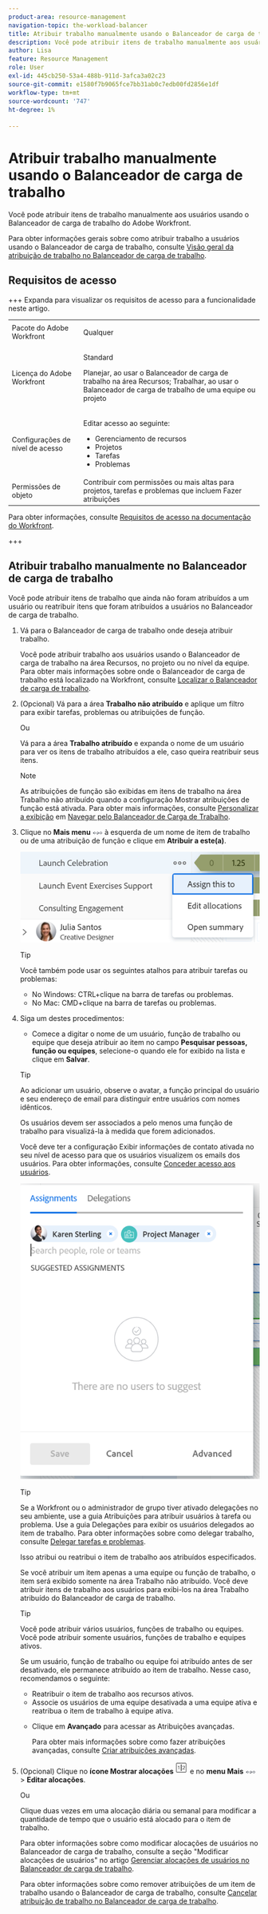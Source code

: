 ```yaml
---
product-area: resource-management
navigation-topic: the-workload-balancer
title: Atribuir trabalho manualmente usando o Balanceador de carga de trabalho
description: Você pode atribuir itens de trabalho manualmente aos usuários usando o Balanceador de carga de trabalho do Adobe Workfront.
author: Lisa
feature: Resource Management
role: User
exl-id: 445cb250-53a4-488b-911d-3afca3a02c23
source-git-commit: e1580f7b9065fce7bb31ab0c7edb00fd2856e1df
workflow-type: tm+mt
source-wordcount: '747'
ht-degree: 1%

---
```


# Atribuir trabalho manualmente usando o Balanceador de carga de trabalho

Você pode atribuir itens de trabalho manualmente aos usuários usando o Balanceador de carga de trabalho do Adobe Workfront.

Para obter informações gerais sobre como atribuir trabalho a usuários usando o Balanceador de carga de trabalho, consulte [Visão geral da atribuição de trabalho no Balanceador de carga de trabalho](../../resource-mgmt/workload-balancer/assign-work-in-workload-balancer.md).

## Requisitos de acesso

+++ Expanda para visualizar os requisitos de acesso para a funcionalidade neste artigo.

<table style="table-layout:auto"> 
 <col> 
 <col> 
 <tbody> 
  <tr> 
   <td>Pacote do Adobe Workfront</td> 
   <td><p>Qualquer</p></td>
  </tr>
  <tr> 
   <td>Licença do Adobe Workfront</td> 
   <td><p>Standard</p>
       <p>Planejar, ao usar o Balanceador de carga de trabalho na área Recursos; Trabalhar, ao usar o Balanceador de carga de trabalho de uma equipe ou projeto</p></td>
  </tr>
  <tr> 
   <td>Configurações de nível de acesso</td> 
   <td> <p>Editar acesso ao seguinte:</p> 
    <ul> 
     <li>Gerenciamento de recursos</li> 
     <li>Projetos</li> 
     <li>Tarefas</li> 
     <li>Problemas</li> 
    </ul>
   </td> 
  </tr> 
  <tr> 
   <td>Permissões de objeto</td> 
   <td>Contribuir com permissões ou mais altas para projetos, tarefas e problemas que incluem Fazer atribuições</td> 
  </tr> 
 </tbody> 
</table>

Para obter informações, consulte [Requisitos de acesso na documentação do Workfront](/help/quicksilver/administration-and-setup/add-users/access-levels-and-object-permissions/access-level-requirements-in-documentation.md).

+++

## Atribuir trabalho manualmente no Balanceador de carga de trabalho

Você pode atribuir itens de trabalho que ainda não foram atribuídos a um usuário ou reatribuir itens que foram atribuídos a usuários no Balanceador de carga de trabalho.

1. Vá para o Balanceador de carga de trabalho onde deseja atribuir trabalho.

   Você pode atribuir trabalho aos usuários usando o Balanceador de carga de trabalho na área Recursos, no projeto ou no nível da equipe. Para obter mais informações sobre onde o Balanceador de carga de trabalho está localizado na Workfront, consulte [Localizar o Balanceador de carga de trabalho](../../resource-mgmt/workload-balancer/locate-workload-balancer.md).

1. (Opcional) Vá para a área **Trabalho não atribuído** e aplique um filtro para exibir tarefas, problemas ou atribuições de função.

   Ou

   Vá para a área **Trabalho atribuído** e expanda o nome de um usuário para ver os itens de trabalho atribuídos a ele, caso queira reatribuir seus itens.

   >[!NOTE]
   >
   >As atribuições de função são exibidas em itens de trabalho na área Trabalho não atribuído quando a configuração Mostrar atribuições de função está ativada. Para obter mais informações, consulte [Personalizar a exibição](/help/quicksilver/resource-mgmt/workload-balancer/navigate-the-workload-balancer.md#customize-the-view) em [Navegar pelo Balanceador de Carga de Trabalho](/help/quicksilver/resource-mgmt/workload-balancer/navigate-the-workload-balancer.md).

1. Clique no **Mais menu** ![Mais menu](assets/qs-more-menu.png) à esquerda de um nome de item de trabalho ou de uma atribuição de função e clique em **Atribuir a este(a)**.

   ![Atribuir esta a](assets/assign-this-to-link-from-task-wb-nwe-350x104.png)

   >[!TIP]
   >
   >Você também pode usar os seguintes atalhos para atribuir tarefas ou problemas:
   >
   >* No Windows: CTRL+clique na barra de tarefas ou problemas.
   >* No Mac: CMD+clique na barra de tarefas ou problemas.

1. Siga um destes procedimentos:

   * Comece a digitar o nome de um usuário, função de trabalho ou equipe que deseja atribuir ao item no campo **Pesquisar pessoas, função ou equipes**, selecione-o quando ele for exibido na lista e clique em **Salvar**.

   >[!TIP]
   >
   >Ao adicionar um usuário, observe o avatar, a função principal do usuário e seu endereço de email para distinguir entre usuários com nomes idênticos.
   >
   >Os usuários devem ser associados a pelo menos uma função de trabalho para visualizá-la à medida que forem adicionados.
   >
   > Você deve ter a configuração Exibir informações de contato ativada no seu nível de acesso para que os usuários visualizem os emails dos usuários. Para obter informações, consulte [Conceder acesso aos usuários](../../administration-and-setup/add-users/configure-and-grant-access/grant-access-other-users.md).


   ![Atribuições avançadas](assets/assignments-box-with-advanced-assignments-delegations-wb.png)

   >[!TIP]
   >
   > Se a Workfront ou o administrador de grupo tiver ativado delegações no seu ambiente, use a guia Atribuições para atribuir usuários à tarefa ou problema. Use a guia Delegações para exibir os usuários delegados ao item de trabalho. Para obter informações sobre como delegar trabalho, consulte [Delegar tarefas e problemas](../../manage-work/delegate-work/how-to-delegate-work.md).


   Isso atribui ou reatribui o item de trabalho aos atribuídos especificados.

   Se você atribuir um item apenas a uma equipe ou função de trabalho, o item será exibido somente na área Trabalho não atribuído. Você deve atribuir itens de trabalho aos usuários para exibi-los na área Trabalho atribuído do Balanceador de carga de trabalho.

   >[!TIP]
   >
   >Você pode atribuir vários usuários, funções de trabalho ou equipes. Você pode atribuir somente usuários, funções de trabalho e equipes ativos.
   >
   >
   >Se um usuário, função de trabalho ou equipe foi atribuído antes de ser desativado, ele permanece atribuído ao item de trabalho. Nesse caso, recomendamos o seguinte:
   >
   >   
   >   
   >   * Reatribuir o item de trabalho aos recursos ativos.
   >   * Associe os usuários de uma equipe desativada a uma equipe ativa e reatribua o item de trabalho à equipe ativa.
   >   
   >

   * Clique em **Avançado** para acessar as Atribuições avançadas.

     Para obter mais informações sobre como fazer atribuições avançadas, consulte [Criar atribuições avançadas](../../manage-work/tasks/assign-tasks/create-advanced-assignments.md).

1. (Opcional) Clique no **ícone Mostrar alocações** ![ícone Mostrar alocações](assets/show-allocations-icon-small.png) e no **menu Mais** ![menu Mais](assets/qs-more-menu.png) > **Editar alocações**.

   Ou

   Clique duas vezes em uma alocação diária ou semanal para modificar a quantidade de tempo que o usuário está alocado para o item de trabalho.

   Para obter informações sobre como modificar alocações de usuários no Balanceador de carga de trabalho, consulte a seção &quot;Modificar alocações de usuários&quot; no artigo [Gerenciar alocações de usuários no Balanceador de carga de trabalho](../../resource-mgmt/workload-balancer/manage-user-allocations-workload-balancer.md).

   Para obter informações sobre como remover atribuições de um item de trabalho usando o Balanceador de carga de trabalho, consulte [Cancelar atribuição de trabalho no Balanceador de carga de trabalho](../../resource-mgmt/workload-balancer/unassign-work-in-workload-balancer.md).

    
